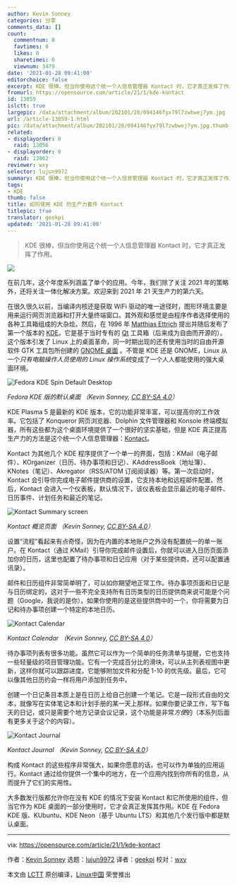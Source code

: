 ```yaml
---
author: Kevin Sonney
categories: 分享
comments_data: []
count:
  commentnum: 0
  favtimes: 0
  likes: 0
  sharetimes: 0
  viewnum: 3479
date: '2021-01-28 09:41:00'
editorchoice: false
excerpt: KDE 很棒，但当你使用这个统一个人信息管理器 Kontact 时，它才真正发挥了作用。
fromurl: https://opensource.com/article/21/1/kde-kontact
id: 13059
islctt: true
largepic: /data/attachment/album/202101/28/094146fyx79l7zwbwej7ym.jpg
url: /article-13059-1.html
pic: /data/attachment/album/202101/28/094146fyx79l7zwbwej7ym.jpg.thumb.jpg
related:
- displayorder: 0
  raid: 13056
- displayorder: 0
  raid: 13062
reviewer: wxy
selector: lujun9972
summary: KDE 很棒，但当你使用这个统一个人信息管理器 Kontact 时，它才真正发挥了作用。
tags:
- KDE
thumb: false
title: 如何使用 KDE 的生产力套件 Kontact
titlepic: true
translator: geekpi
updated: '2021-01-28 09:41:00'
---
```



> 
> KDE 很棒，但当你使用这个统一个人信息管理器 Kontact 时，它才真正发挥了作用。
> 
> 
> 


![](/data/attachment/album/202101/28/094146fyx79l7zwbwej7ym.jpg)


在前几年，这个年度系列涵盖了单个的应用。今年，我们除了关注 2021 年的策略外，还将关注一体化解决方案。欢迎来到 2021 年 21 天生产力的第六天。


在很久很久以前，当编译内核还是获取 WiFi 驱动的唯一途径时，图形环境主要是用来运行网页浏览器和打开大量终端窗口。其外观和感觉是由程序作者选择使用的各种工具箱组成的大杂烩。然后，在 1996 年 [Matthias Ettrich](https://en.wikipedia.org/wiki/Matthias_Ettrich) 提出并随后发布了第一个版本的 [KDE](https://kde.org/)。它是基于当时专有的 [Qt](https://en.wikipedia.org/wiki/Qt_(software)) 工具箱（后来成为自由而开源的）。这个版本引发了 Linux 上的桌面革命，同一时期出现的还有使用当时的自由开源软件 GTK 工具包所创建的 [GNOME 桌面](https://www.gnome.org/) 。不管是 KDE 还是 GNOME，Linux 从一个*只有电脑操作人员使用的 Linux 操作系统*变成了一个人人都能使用的强大桌面环境。


![Fedora KDE Spin Default Desktop](/data/attachment/album/202101/28/094446kx0y8ly0yk8w0ky1.jpg "Fedora KDE Spin Default Desktop")


*Fedora KDE 版的默认桌面 （Kevin Sonney, [CC BY-SA 4.0](https://creativecommons.org/licenses/by-sa/4.0/)）*


KDE Plasma 5 是最新的 KDE 版本，它的功能非常丰富，可以提高你的工作效率。它包括了 Konqueror 网页浏览器、Dolphin 文件管理器和 Konsole 终端模拟器，所有这些都为这个桌面环境提供了一个很好的坚实基础，但是 KDE 真正提高生产力的方法是这个统一个人信息管理器：[Kontact](https://kontact.kde.org/)。


Kontact 为其他几个 KDE 程序提供了一个单一的界面，包括：KMail（电子邮件）、KOrganizer（日历、待办事项和日记）、KAddressBook（地址簿）、KNotes（笔记）、Akregator（RSS/ATOM 订阅阅读器）等。第一次启动时，Kontact 会引导你完成电子邮件提供商的设置，它支持本地和远程邮件配置。然后，Kontact 会进入一个仪表板，默认情况下，该仪表板会显示最近的电子邮件、日历事件、计划任务和最近的笔记。


![Kontact Summary screen](/data/attachment/album/202101/28/094513ne7zotwhoybbo2cw.jpg "Kontact Summary screen")


*Kontact 概览页面 （Kevin Sonney, [CC BY-SA 4.0](https://creativecommons.org/licenses/by-sa/4.0/)）*


设置“流程”看起来有点奇怪，因为在内置的本地账户之外没有配置统一的单一账户。在 Kontact（通过 KMail）引导你完成邮件设置后，你就可以进入日历页面添加你的日历，这里也配置了待办事项和日记应用（对于某些提供商，还可以配置通讯录）。


邮件和日历组件非常简单明了，可以如你期望地正常工作。待办事项页面和日记是与日历绑定的，这对于一些不完全支持所有日历类型的日历提供商来说可能是个问题（Google，我说的是你）。如果你使用的是这些提供商中的一个，你将需要为日记和待办事项创建一个特定的本地日历。


![Kontact Calendar](/data/attachment/album/202101/28/094526acgfcqz3ccofqzry.jpg "Kontact Calendar")


*Kontact Calendar （Kevin Sonney, [CC BY-SA 4.0](https://creativecommons.org/licenses/by-sa/4.0/)）*


待办事项列表有很多功能。虽然它可以作为一个简单的任务清单与提醒，它也支持一些轻量级的项目管理功能。它有一个完成百分比的滑块，可以从主列表视图中更新，这样你就可以跟踪进度。它能够附加文件和分配 1-10 的优先级。最后，它可以像其他日历约会一样将用户添加到任务中。


创建一个日记条目本质上是在日历上给自己创建一个笔记。它是一段形式自由的文本，就像写在实体笔记本和计划手册的某一天上那样。如果你要记录工作，写下每天的日记，或只是需要个地方记录会议记录，这个功能是非常*方便*的（本系列后面有更多关于这个的内容）。


![Kontact Journal](/data/attachment/album/202101/28/094535t57ww0wc555v5eev.jpg "Kontact Journal")


*Kontact Journal （Kevin Sonney, [CC BY-SA 4.0](https://creativecommons.org/licenses/by-sa/4.0/)）*


构成 Kontact 的这些程序非常强大，如果你愿意的话，也可以作为单独的应用运行。Kontact 通过给你提供一个集中的地方，在一个应用内找到你所有的信息，从而提升了它们的实用性。


大多数发行版都允许你在没有 KDE 的情况下安装 Kontact 和它所使用的组件，但当它作为 KDE 桌面的一部分使用时，它才会真正发挥其作用。KDE 在 Fedora KDE 版、KUbuntu、KDE Neon（基于 Ubuntu LTS）和其他几个发行版中都是默认桌面。




---


via: <https://opensource.com/article/21/1/kde-kontact>


作者：[Kevin Sonney](https://opensource.com/users/ksonney) 选题：[lujun9972](https://github.com/lujun9972) 译者：[geekpi](https://github.com/geekpi) 校对：[wxy](https://github.com/wxy)


本文由 [LCTT](https://github.com/LCTT/TranslateProject) 原创编译，[Linux中国](https://linux.cn/) 荣誉推出